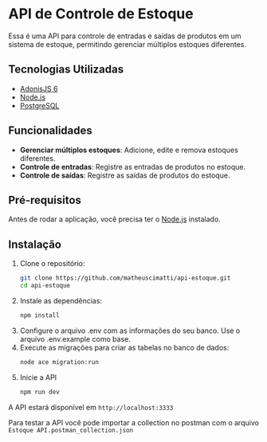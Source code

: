 # API de Controle de Estoque

Essa é uma API para controle de entradas e saídas de produtos em um sistema de estoque, permitindo gerenciar múltiplos estoques diferentes.

## Tecnologias Utilizadas

- [AdonisJS 6](https://adonisjs.com/)
- [Node.js](https://nodejs.org/)
- [PostgreSQL](https://www.postgresql.org/)

## Funcionalidades

- **Gerenciar múltiplos estoques**: Adicione, edite e remova estoques diferentes.
- **Controle de entradas**: Registre as entradas de produtos no estoque.
- **Controle de saídas**: Registre as saídas de produtos do estoque.

## Pré-requisitos

Antes de rodar a aplicação, você precisa ter o [Node.js](https://nodejs.org/) instalado.

## Instalação

1. Clone o repositório:
   ```bash
   git clone https://github.com/matheuscimatti/api-estoque.git
   cd api-estoque
2. Instale as dependências:
   ```bash
   npm install
3. Configure o arquivo .env com as informações do seu banco. Use o arquivo .env.example como base.
4. Execute as migrações para criar as tabelas no banco de dados:
   ```bash
   node ace migration:run
5. Inicie a API
   ```bash
   npm run dev
A API estará disponível em ```http://localhost:3333```

Para testar a API você pode importar a collection no postman com o arquivo ```Estoque API.postman_collection.json```
